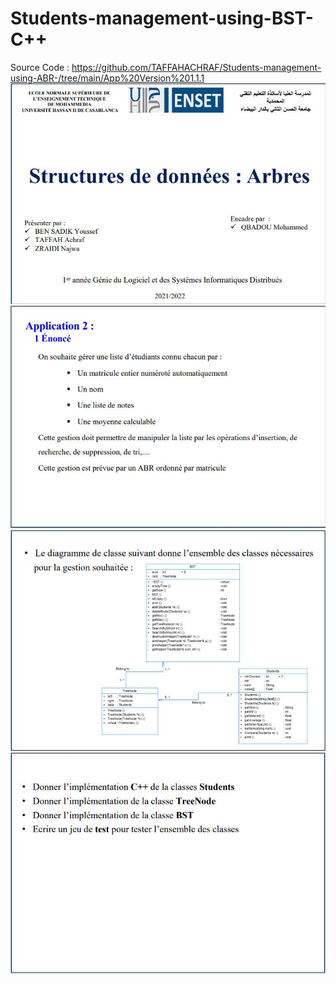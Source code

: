 # Students-management-using-BST-C++
  Source Code : https://github.com/TAFFAHACHRAF/Students-management-using-ABR-/tree/main/App%20Version%201.1.1
  <img  alt="JPG" src="partie0.JPG"/>
  <img  alt="JPG" src="partie1.JPG"/>
  <img  alt="JPG" src="partie2.JPG"/>
  <img alt="JPG" src="partie3.JPG"/>

